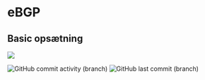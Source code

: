 # eBGP


## Basic opsætning
![](../../../Vedhæftet/BGP%20-%20eBGP%20(1).png)



  ![GitHub commit activity (branch)](https://img.shields.io/github/commit-activity/t/dendanskemine/dokumentation?logo=github&color=susscess) ![GitHub last commit (branch)](https://img.shields.io/github/last-commit/dendanskemine/dokumentation/main)
